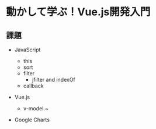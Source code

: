 # 動かして学ぶ！Vue.js開発入門

## 課題
- JavaScript
  - this
  - sort
  - filter
    - jfilter and indexOf
  - callback

- Vue.js
  - v-model.~

- Google Charts
